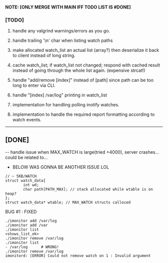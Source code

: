 
#### NOTE: [ONLY MERGE WITH MAIN IFF TODO LIST IS #DONE]


### [TODO]

1. handle any valgrind warnings/errors as you go.
2. handle trailing '\n' char when listing watch paths
3. make allocated watch_list an actual list (array?) then deserialize it back to client instead of long string. 
4. cache watch_list; if watch_list not changed;
respond with cached result instead of going through the whole list again. (expensive strcat!)

5. handle "add/remove [index]" instead of [path] since path can be too long to enter via CLI.
6. handle "[index] /var/log" printing in watch_list

7. implementation for handling polling inotify watches.
8. implementation to handle the required report formatting according to watch events.

--------
 [DONE]
--------

-- handle issue when MAX_WATCH is large(tried +4000), server crashes...
could be related to...

* BELOW WAS GONNA BE ANOTHER ISSUE LOL 
```
// ~ 5KB/WATCH
struct watch_data{
        int wd;
        char path[PATH_MAX]; // stack allocated while wtable is on heap?
};
struct watch_data* wtable; // MAX_WATCH structs calloced
```

BUG #1 : FIXED
```
./imonitor add /var/log
./imonitor add /var
./imonitor list
<shows_list_ok>
./imonitor remove /var/log
./imonitor list
- /var/log      # WRONG!
./imonitor remove /var/log
imonitord: [ERROR] Could not remove watch on 1 : Invalid argument
```
